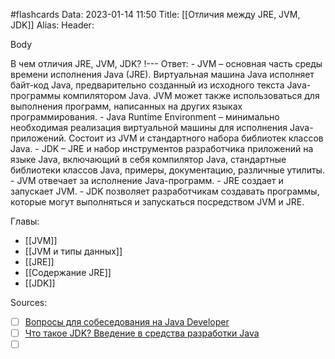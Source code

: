 #flashcards
Data: 2023-01-14 11:50
Title: [[Отличия между JRE, JVM, JDK]]
Alias:
Header:



Body




В чем отличия JRE, JVM, JDK?
!---
Ответ:
	- JVM – основная часть среды времени исполнения Java (JRE). Виртуальная машина Java исполняет байт-код Java, предварительно созданный из исходного текста Java-программы компилятором Java. JVM может также использоваться для выполнения программ, написанных на других языках программирования.
	- Java Runtime Environment – минимально необходимая реализация виртуальной машины для исполнения Java-приложений. Состоит из JVM и стандартного набора библиотек классов Java.
	- JDK – JRE и набор инструментов разработчика приложений на языке Java, включающий в себя компилятор Java, стандартные библиотеки классов Java, примеры, документацию, различные утилиты.
	- JVM отвечает за исполнение Java-программ.
	-  JRE создает и запускает JVM.
	-  JDK позволяет разработчикам создавать программы, которые могут выполняться и запускаться посредством JVM и JRE.
<!--SR:!2023-11-03,10,550-->




Главы:
- [[JVM]]
- [[JVM и типы данных]]
- [[JRE]]
- [[Содержание JRE]]
- [[JDK]]


Sources:
- [ ] [Вопросы для собеседования на Java Developer](https://github.com/enhorse/java-interview/blob/master/README.md#%D0%9E%D0%9E%D0%9F)
- [ ] [Что такое JDK? Введение в средства разработки Java](https://topjava.ru/blog/what-is-the-jdk)
- [ ] []()
